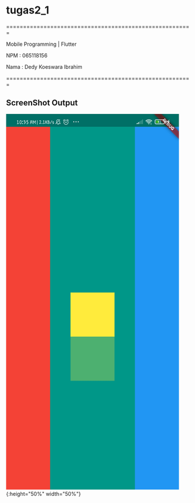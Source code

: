 # tugas2_1

=======================================================

Mobile Programming | Flutter

NPM : 065118156

Nama : Dedy Koeswara Ibrahim

=======================================================

## ScreenShot Output 
![Screenshoot](https://github.com/dedykoeswara/mobprog-tugas2.1/blob/eda72b9d4853b2e5de2bcc24268e197c26f3381c/screenshot/ss-1.jpg "Screenshoot"){:height="50%" width="50%"}
